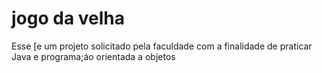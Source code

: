 # jogo da velha
 Esse [e um projeto solicitado pela faculdade com a finalidade de praticar Java e programa;áo orientada a objetos
